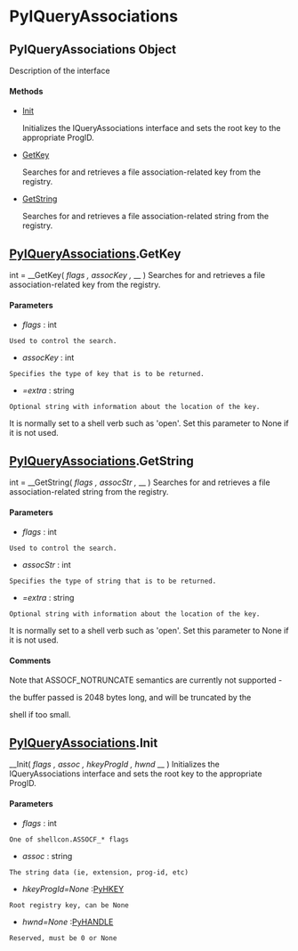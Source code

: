 # PyIQueryAssociations

## PyIQueryAssociations Object

Description of the interface

#### Methods


  - [Init](PyIQueryAssociations.md#pyiqueryassociationsinit)

    Initializes the IQueryAssociations interface and sets the root key to the appropriate ProgID.&nbsp;

  - [GetKey](PyIQueryAssociations.md#pyiqueryassociationsgetkey)

    Searches for and retrieves a file association-related key from the registry.&nbsp;

  - [GetString](PyIQueryAssociations.md#pyiqueryassociationsgetstring)

    Searches for and retrieves a file association-related string from the registry.&nbsp;

## [PyIQueryAssociations](#pyiqueryassociations).GetKey

int = __GetKey( *flags*  *, assocKey*  *,* __ )
Searches for and retrieves a file association-related key from the registry.

#### Parameters


  -  *flags* : int

    Used to control the search.

  -  *assocKey* : int

    Specifies the type of key that is to be returned.

  -  *=extra* : string

    Optional string with information about the location of the key. 

It is normally set to a shell verb such as 'open'. Set this parameter to None if it is not used.

## [PyIQueryAssociations](#pyiqueryassociations).GetString

int = __GetString( *flags*  *, assocStr*  *,* __ )
Searches for and retrieves a file association-related string from the registry.

#### Parameters


  -  *flags* : int

    Used to control the search.

  -  *assocStr* : int

    Specifies the type of string that is to be returned.

  -  *=extra* : string

    Optional string with information about the location of the key. 

It is normally set to a shell verb such as 'open'. Set this parameter to None if it is not used.

#### Comments
Note that ASSOCF_NOTRUNCATE semantics are currently not supported - 

the buffer passed is 2048 bytes long, and will be truncated by the 

shell if too small.

## [PyIQueryAssociations](#pyiqueryassociations).Init

 __Init( *flags*  *, assoc*  *, hkeyProgId*  *, hwnd* __ )
Initializes the IQueryAssociations interface and sets the root key to the appropriate ProgID.

#### Parameters


  -  *flags* : int

    One of shellcon.ASSOCF_* flags

  -  *assoc* : string

    The string data (ie, extension, prog-id, etc)

  -  *hkeyProgId=None* :[PyHKEY](#pyhkey)

    Root registry key, can be None

  -  *hwnd=None* :[PyHANDLE](#pyhandle)

    Reserved, must be 0 or None